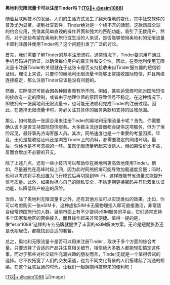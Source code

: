 **奥地利无限流量卡可以注册Tinder吗？[[TG💪+ @esim1088](https://t.me/s/esim1088)]**

随着互联网技术的发展，人们的生活方式发生了翻天覆地的变化，其中社交软件的普及尤为显著。提到社交软件，Tinder绝对是一个绕不开的话题。这款风靡全球的约会应用，凭借其简单直观的操作界面和强大的匹配功能，吸引了无数用户。然而，对于那些希望在奥地利旅行或生活的人来说，是否能够使用奥地利的无限流量卡顺利注册并使用Tinder呢？这个问题引发了广泛的讨论。

首先，我们需要了解Tinder的基本注册流程。通常情况下，Tinder要求用户通过手机号码进行验证，以确保每位用户的真实性和安全性。因此，在奥地利使用无限流量卡注册Tinder的关键就在于这张卡是否支持接收来自Tinder服务器的短信验证码。理论上来说，只要你的奥地利无限流量卡能够正常接收国际短信，并且网络连接稳定，那么注册Tinder应该是没有问题的。

然而，实际情况可能会因各种因素而有所不同。例如，某些运营商可能对国际短信的接收有一定的限制，或者由于地理位置的原因导致信号不稳定。在这种情况下，即使拥有一张奥地利无限流量卡，也可能无法顺利完成Tinder的注册过程。因此，在选择无限流量卡时，务必关注其具体的服务条款和支持的区域范围。

那么，如何挑选一张适合用来注册Tinder的奥地利无限流量卡呢？首先，你需要确认该卡是否支持国际短信服务。大多数主流运营商都会提供这项服务，但为了保险起见，最好事先咨询客服人员。其次，网络速度也是一个重要的考量因素。毕竟，无论是接收验证码还是浏览Tinder上的资料，都需要稳定的网络环境。最后，价格也是不可忽视的一环。虽然无限流量听起来很诱人，但如果性价比不高，反而会增加不必要的开支。

除了上述几点，还有一些小技巧可以帮助你在奥地利更高效地使用Tinder。例如，尽量避免在高峰时段上网，因为此时网络拥堵可能导致加载速度变慢；同时，也可以考虑将手机设置为飞行模式后再切换到Wi-Fi，这样既能节省流量又能提升信号质量。此外，如果你担心自己的隐私安全，不妨定期更换密码并开启双重认证功能，以降低账户被盗的风险。

当然，除了奥地利无限流量卡之外，还有其他方法可以实现类似的效果。比如，你可以考虑购买一张eSIM卡，这种虚拟SIM卡无需物理插入即可直接激活，非常适合经常跨国旅行的人群。目前市面上有不少提供eSIM服务的平台，它们通常支持多个国家和地区的网络接入，而且操作起来非常便捷。值得一提的是，像“esim1088”这样的专业品牌就提供了丰富的eSIM解决方案，无论是短期旅游还是长期居住，都能找到合适的套餐。

总之，奥地利无限流量卡是否可以用来注册Tinder，取决于多个方面的综合考量。只要选择了合适的产品并注意相关细节，相信绝大多数人都能轻松搞定这件事。而对于那些对社交软件充满兴趣的朋友而言，Tinder无疑是一个值得尝试的选择。它不仅拓宽了人们的交友渠道，也为不同文化背景的人们搭建起了沟通的桥梁。在这个互联互通的时代，让我们一起拥抱科技带来的便利吧！

[[TG💪+ @esim1088](https://t.me/s/esim1088) ![Image](https://i.postimg.cc/4NQfJmqS/Snipaste-2025-05-13-00-14-12.png)]